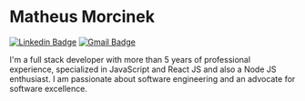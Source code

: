 # Matheus Morcinek

[![Linkedin Badge](https://img.shields.io/badge/-Matheus%20Morcinek-6633cc?style=flat-square&logo=Linkedin&logoColor=white&link=https://www.linkedin.com/in/matheusmorcinek/)](https://www.linkedin.com/in/matheusmorcinek/) 
[![Gmail Badge](https://img.shields.io/badge/-matheusmorcinek@gmail.com-6633cc?style=flat-square&logo=Gmail&logoColor=white&link=mailto:matheusmorcinek@gmail.com)](mailto:matheusmorcinek@gmail.com)

I'm a full stack developer with more than 5 years of professional experience, specialized in JavaScript and React JS and also a Node JS enthusiast. I am passionate about software engineering and an advocate for software excellence.

